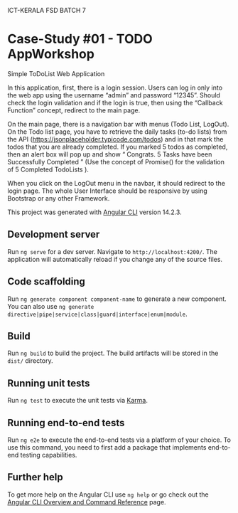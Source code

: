 ICT-KERALA FSD BATCH 7

# Case-Study #01 - TODO AppWorkshop
Simple ToDoList Web Application 

In this application, first, there is a login session. Users can log in only into the web app using the username “admin” and password “12345”. Should check the login validation and if the login is true, then using the “Callback Function” concept, redirect to the main page. 

On the main page, there is a navigation bar with menus (Todo List, LogOut). On the Todo list page, you have to retrieve the daily tasks (to-do lists) from the API (https://jsonplaceholder.typicode.com/todos) and in that mark the todos that you are already completed. If you marked 5 todos as completed, then an alert box will pop up and show “ Congrats. 5 Tasks have been Successfully Completed ” (Use the concept of Promise() for the validation of 5 Completed TodoLists ). 

When you click on the LogOut menu in the navbar, it should redirect to the login page. The whole User Interface should be responsive by using Bootstrap or any other Framework.






This project was generated with [Angular CLI](https://github.com/angular/angular-cli) version 14.2.3.

## Development server

Run `ng serve` for a dev server. Navigate to `http://localhost:4200/`. The application will automatically reload if you change any of the source files.

## Code scaffolding

Run `ng generate component component-name` to generate a new component. You can also use `ng generate directive|pipe|service|class|guard|interface|enum|module`.

## Build

Run `ng build` to build the project. The build artifacts will be stored in the `dist/` directory.

## Running unit tests

Run `ng test` to execute the unit tests via [Karma](https://karma-runner.github.io).

## Running end-to-end tests

Run `ng e2e` to execute the end-to-end tests via a platform of your choice. To use this command, you need to first add a package that implements end-to-end testing capabilities.

## Further help

To get more help on the Angular CLI use `ng help` or go check out the [Angular CLI Overview and Command Reference](https://angular.io/cli) page.
